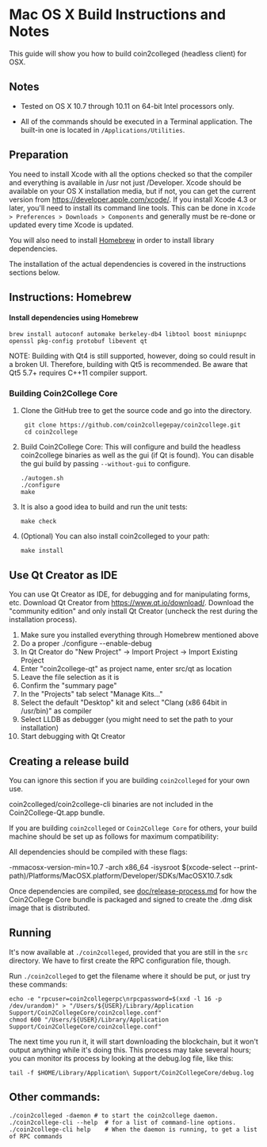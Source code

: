 Mac OS X Build Instructions and Notes
====================================
This guide will show you how to build coin2colleged (headless client) for OSX.

Notes
-----

* Tested on OS X 10.7 through 10.11 on 64-bit Intel processors only.

* All of the commands should be executed in a Terminal application. The
built-in one is located in `/Applications/Utilities`.

Preparation
-----------

You need to install Xcode with all the options checked so that the compiler
and everything is available in /usr not just /Developer. Xcode should be
available on your OS X installation media, but if not, you can get the
current version from https://developer.apple.com/xcode/. If you install
Xcode 4.3 or later, you'll need to install its command line tools. This can
be done in `Xcode > Preferences > Downloads > Components` and generally must
be re-done or updated every time Xcode is updated.

You will also need to install [Homebrew](http://brew.sh) in order to install library
dependencies.

The installation of the actual dependencies is covered in the instructions
sections below.

Instructions: Homebrew
----------------------

#### Install dependencies using Homebrew

    brew install autoconf automake berkeley-db4 libtool boost miniupnpc openssl pkg-config protobuf libevent qt

NOTE: Building with Qt4 is still supported, however, doing so could result in a broken UI. Therefore, building with Qt5 is recommended. Be aware that Qt5 5.7+ requires C++11 compiler support.

### Building Coin2College Core

1. Clone the GitHub tree to get the source code and go into the directory.

        git clone https://github.com/coin2collegepay/coin2college.git
        cd coin2college

2.  Build Coin2College Core:
    This will configure and build the headless coin2college binaries as well as the gui (if Qt is found).
    You can disable the gui build by passing `--without-gui` to configure.

        ./autogen.sh
        ./configure
        make

3.  It is also a good idea to build and run the unit tests:

        make check

4.  (Optional) You can also install coin2colleged to your path:

        make install

Use Qt Creator as IDE
------------------------
You can use Qt Creator as IDE, for debugging and for manipulating forms, etc.
Download Qt Creator from https://www.qt.io/download/. Download the "community edition" and only install Qt Creator (uncheck the rest during the installation process).

1. Make sure you installed everything through Homebrew mentioned above
2. Do a proper ./configure --enable-debug
3. In Qt Creator do "New Project" -> Import Project -> Import Existing Project
4. Enter "coin2college-qt" as project name, enter src/qt as location
5. Leave the file selection as it is
6. Confirm the "summary page"
7. In the "Projects" tab select "Manage Kits..."
8. Select the default "Desktop" kit and select "Clang (x86 64bit in /usr/bin)" as compiler
9. Select LLDB as debugger (you might need to set the path to your installation)
10. Start debugging with Qt Creator

Creating a release build
------------------------
You can ignore this section if you are building `coin2colleged` for your own use.

coin2colleged/coin2college-cli binaries are not included in the Coin2College-Qt.app bundle.

If you are building `coin2colleged` or `Coin2College Core` for others, your build machine should be set up
as follows for maximum compatibility:

All dependencies should be compiled with these flags:

 -mmacosx-version-min=10.7
 -arch x86_64
 -isysroot $(xcode-select --print-path)/Platforms/MacOSX.platform/Developer/SDKs/MacOSX10.7.sdk

Once dependencies are compiled, see [doc/release-process.md](release-process.md) for how the Coin2College Core
bundle is packaged and signed to create the .dmg disk image that is distributed.

Running
-------

It's now available at `./coin2colleged`, provided that you are still in the `src`
directory. We have to first create the RPC configuration file, though.

Run `./coin2colleged` to get the filename where it should be put, or just try these
commands:

    echo -e "rpcuser=coin2collegerpc\nrpcpassword=$(xxd -l 16 -p /dev/urandom)" > "/Users/${USER}/Library/Application Support/Coin2CollegeCore/coin2college.conf"
    chmod 600 "/Users/${USER}/Library/Application Support/Coin2CollegeCore/coin2college.conf"

The next time you run it, it will start downloading the blockchain, but it won't
output anything while it's doing this. This process may take several hours;
you can monitor its process by looking at the debug.log file, like this:

    tail -f $HOME/Library/Application\ Support/Coin2CollegeCore/debug.log

Other commands:
-------

    ./coin2colleged -daemon # to start the coin2college daemon.
    ./coin2college-cli --help  # for a list of command-line options.
    ./coin2college-cli help    # When the daemon is running, to get a list of RPC commands
